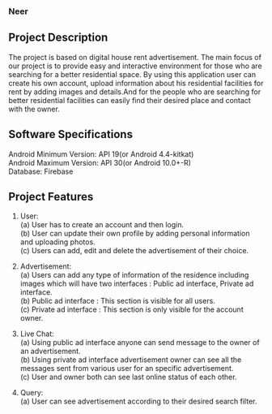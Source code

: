 ### Neer
## Project Description

The project is based on digital house rent advertisement. The main focus
of our project is to provide easy and interactive environment for those
who are searching for a better residential space. By using this application
user can create his own account, upload information about his residential
facilities for rent by adding images and details.And for the people who are
searching for better residential facilities can easily find their desired place
and contact with the owner.

## Software Specifications

Android Minimum Version: API 19(or Android 4.4-kitkat)<br>
Android Maximum Version: API 30(or Android 10.0+-R)<br>
Database: Firebase

## Project Features

1. User:<br>
(a) User has to create an account and then login.<br>
(b) User can update their own profile by adding personal information and uploading photos.<br>
(c) Users can add, edit and delete the advertisement of their choice.

2. Advertisement:<br>
(a) Users can add any type of information of the residence including
images which will have two interfaces : Public ad interface,
Private ad interface.<br>
(b) Public ad interface : This section is visible for all users.<br>
(c) Private ad interface : This section is only visible for the account
owner.

3. Live Chat:<br>
(a) Using public ad interface anyone can send message to the owner
of an advertisement.<br>
(b) Using private ad interface advertisement owner can see all the
messages sent from various user for an specific advertisement.<br>
(c) User and owner both can see last online status of each other.

4. Query:<br>
(a) User can see advertisement according to their desired search
filter.
